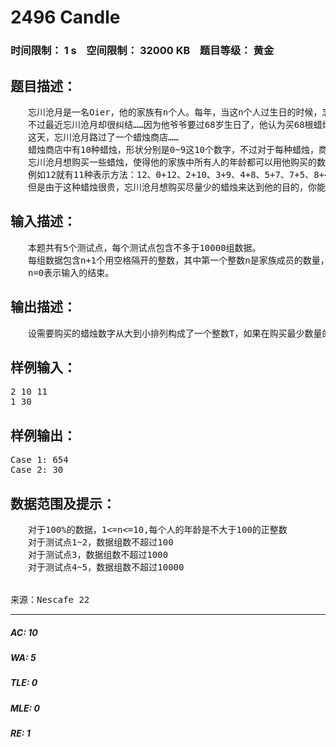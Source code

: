 # 2496 Candle   
### 时间限制： 1 s&nbsp;&nbsp;&nbsp;&nbsp;空间限制： 32000 KB&nbsp;&nbsp;&nbsp;&nbsp;题目等级： 黄金  
## 题目描述：  

<pre>
　　忘川沧月是一名Oier，他的家族有n个人。每年，当这n个人过生日的时候，忘川沧月都要去给他们买蜡烛。  
　　不过最近忘川沧月却很纠结……因为他爷爷要过68岁生日了，他认为买68根蜡烛简直就是一件**的事情。。。  
　　这天，忘川沧月路过了一个蜡烛商店……
　　蜡烛商店中有10种蜡烛，形状分别是0~9这10个数字，不过对于每种蜡烛，商店的存货量仅有一根。另外，忘川沧月已经有了一个"+"形状的蜡烛。  
　　忘川沧月想购买一些蜡烛，使得他的家族中所有人的年龄都可以用他购买的数字和"+"表示出来。  
　　例如12就有11种表示方法：12、0+12、2+10、3+9、4+8、5+7、7+5、8+4、9+3、10+2、12+0。注意6+6、1+11、11+1是不行的，因为每种蜡烛仅有一根。  
　　但是由于这种蜡烛很贵，忘川沧月想购买尽量少的蜡烛来达到他的目的，你能帮帮他吗？
</pre>
  
  
## 输入描述：  

<pre>
　　本题共有5个测试点，每个测试点包含不多于10000组数据。  
　　每组数据包含n+1个用空格隔开的整数，其中第一个整数n是家族成员的数量，接下来n个整数是他们的年龄。  
　　n=0表示输入的结束。
</pre>
  
  
## 输出描述：  

<pre>
　　设需要购买的蜡烛数字从大到小排列构成了一个整数T，如果在购买最少数量的蜡烛的前提下，答案不唯一，请输出T最大的答案。　　对于每组数据，按照样例输出的格式，先输出数据编号，再输出T。
</pre>
  
  
## 样例输入：  

<pre>
2 10 11  
1 30
</pre>
  
  
## 样例输出：  

<pre>
Case 1: 654  
Case 2: 30
</pre>
  
  
## 数据范围及提示：  

<pre>
　　对于100%的数据，1<=n<=10,每个人的年龄是不大于100的正整数  
　　对于测试点1~2，数据组数不超过100  
　　对于测试点3，数据组数不超过1000  
　　对于测试点4~5，数据组数不超过10000
  

来源：Nescafe 22
</pre>
  
  
***  

##### AC: 10  
##### WA: 5  
##### TLE: 0  
##### MLE: 0  
##### RE: 1  

